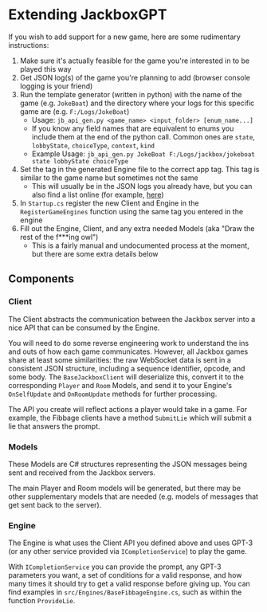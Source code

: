 # Extending JackboxGPT

If you wish to add support for a new game, here are some rudimentary instructions:

1. Make sure it's actually feasible for the game you're interested in to be played this way
1. Get JSON log(s) of the game you're planning to add (browser console logging is your friend)
1. Run the template generator (written in python) with the name of the game (e.g. `JokeBoat`) and the directory where your logs for this specific game are (e.g. `F:/Logs/JokeBoat`)
    - Usage: `jb_api_gen.py <game_name> <input_folder> [enum_name...]`
    - If you know any field names that are equivalent to enums you include them at the end of the python call. Common ones are `state`, `lobbyState`, `choiceType`, `context`, `kind`
    - Example Usage: `jb_api_gen.py JokeBoat F:/Logs/jackbox/jokeboat state lobbyState choiceType`
1. Set the tag in the generated Engine file to the correct app tag. This tag is similar to the game name but sometimes not the same
    - This will usually be in the JSON logs you already have, but you can also find a list online (for example, [here](https://github.com/smpial/jackbox-private-server/blob/main/games.json))
1. In `Startup.cs` register the new Client and Engine in the `RegisterGameEngines` function using the same tag you entered in the engine
1. Fill out the Engine, Client, and any extra needed Models (aka "Draw the rest of the f\*\*\*ing owl")
    - This is a fairly manual and undocumented process at the moment, but there are some extra details below

## Components

### Client

The Client abstracts the communication between the Jackbox server into a nice API that can be consumed by the Engine.

You will need to do some reverse engineering work to understand the ins and outs of how each game communicates. However, all Jackbox games share at least some similarities: the raw WebSocket data is sent in a consistent JSON structure, including a sequence identifier, opcode, and some body. The `BaseJackboxClient` will deserialize this, convert it to the corresponding `Player` and `Room` Models, and send it to your Engine's `OnSelfUpdate` and `OnRoomUpdate` methods for further processing.

The API you create will reflect actions a player would take in a game. For example, the Fibbage clients have a method `SubmitLie` which will submit a lie that answers the prompt.

### Models

These Models are C# structures representing the JSON messages being sent and received from the Jackbox servers.

The main Player and Room models will be generated, but there may be other supplementary models that are needed (e.g. models of messages that get sent back to the server).

### Engine

The Engine is what uses the Client API you defined above and uses GPT-3 (or any other service provided via `ICompletionService`) to play the game.

With `ICompletionService` you can provide the prompt, any GPT-3 parameters you want, a set of conditions for a valid response, and how many times it should try to get a valid response before giving up. You can find examples in `src/Engines/BaseFibbageEngine.cs`, such as within the function `ProvideLie`.
